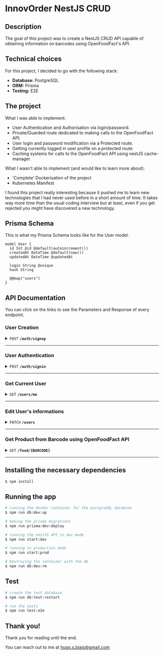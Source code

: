 # InnovOrder NestJS CRUD

## Description

The goal of this project was to create a NestJS CRUD API capable of obtaining information on barcodes using OpenFoodFact's API.

## Technical choices

For this project, I decided to go with the following stack:

- **Database:** PostgreSQL
- **ORM:** Prisma
- **Testing:** E2E

## The project

What I was able to implement:
- User Authentication and Authorisation via login/password.
- Private/Guarded route dedicated to making calls to the OpenFoodFact API.
- User login and password modification via a Protected route.
- Getting currently logged in user profile on a protected route
- Caching systems for calls to the OpenFoodFact API using nestJS cache-manager.

What I wasn't able to implement (and would like to learn more about):
- 'Complete' Dockerisation of the project
- Kubernetes Manifest

I found this project really interesting because it pushed me to learn new technologies that I had never used before in a short amount of time. It takes way more time than the usual coding interview but at least, even if you get rejected you might have discovered a new technology.

## Prisma Schema

This is what my Prisma Schema looks like for the User model.

```prisma
model User {
  id Int @id @default(autoincrement())
  createdAt DateTime @default(now())
  updatedAt DateTime @updatedAt

  login String @unique
  hash String

  @@map("users")
}
```

## API Documentation

You can click on the links to see the Parameters and Response of every endpoint.

### User Creation

<details>
 <summary><code>POST</code> <code><b>/auth/signup</b></code> </summary>

##### Request parameters

> | name      |  type     | data type               | description                                                           |
> |-----------|-----------|-------------------------|-----------------------------------------------------------------------|
> | login      |  required | string   | Username of the User  |
> | password      |  required | string   | Password of the User  |


##### Response

> | name      |  type     | data type               | description                                                           |
> |-----------|-----------|-------------------------|-----------------------------------------------------------------------|
> | id      |  unique, autoincrement | int   | Id of the User  |
> | createdAt      |  auto | DateTime   | DateTime at which the User was created  |
> | updatedAt      |  auto | Date   | DateTime at which the User was updated  |
> | login      |  unique | string   | Username of the User  |

##### Example 

```javascript
// Request
{
  login: 'hugo',
  password: 'test'
}

// Response
{
  id: 1,
	createdAt: "2023-04-28T06:13:51.548Z",
	updatedAt: "2023-04-28T06:13:51.548Z",
	login: "hugo"
}
```

</details>

---

### User Authentication

<details>
 <summary><code>POST</code> <code><b>/auth/signin</b></code> </summary>

##### Request parameters

> | name      |  type     | data type               | description                                                           |
> |-----------|-----------|-------------------------|-----------------------------------------------------------------------|
> | login      |  required | string   | Username of the User  |
> | password      |  required | string   | Password of the User  |


##### Response

> | name      |  type     | data type               | description                                                           |
> |-----------|-----------|-------------------------|-----------------------------------------------------------------------|
> | access_tokenn      |  JWT Token | string   | Access Token of the User, expires after 15mn  |

##### Example 

```javascript
// Request
{
  login: 'hugo',
  password: 'test'
}

// Response
{
	access_token: "eyJhbGciOiJIUzI1NiIsInR5cCI6IkpXVCJ9.eyJzdWIiOjEsImxvZ2luIjoiaHVnbyIsImlhdCI6MTY4MjY2MjQ0MSwiZXhwIjoxNjgyNjYzMzQxfQ.U5Yiv9BUxw5IGBz51cI7Q2o-Gwo8636QmKt_VkGO00c"
}
```

</details>

---

### Get Current User

<details>
 <summary><code>GET</code> <code><b>/users/me</b></code> </summary>

##### Request parameters

> | name      |  type     | data type               | description                                                           |
> |-----------|-----------|-------------------------|-----------------------------------------------------------------------|
> | JWT access_token      |  required as Authorization Header with Bearer| JSON   | Used for authentication  |


##### Response

> | name      |  type     | data type               | description                                                           |
> |-----------|-----------|-------------------------|-----------------------------------------------------------------------|
> | user      |  required | User Object, JSON   | User object with updated informations  |


##### Example 

```javascript
// Request
{
  Authorization: 'Bearer eyJhbGciOiJIUzI1NiIsInR5cCI6IkpXVCJ9.eyJzdWIiOjEsImxvZ2luIjoiaHVnbyIsImlhdCI6MTY4MjY2NzA5NiwiZXhwIjoxNjgyNjY3OTk2fQ.-7WUAuf8lL7ljMGpxbH7Q3YyQhfhQptLviS6kBjqHCA'
}

// Response
{
  "id": 2,
  "createdAt": "2023-04-28T07:25:35.506Z",
  "updatedAt": "2023-04-28T07:31:56.087Z",
  "login": "thomas"
}

```

</details>

---

### Edit User's informations

<details>
 <summary><code>PATCH</code> <code><b>/users</b></code> </summary>

##### Request parameters

> | name      |  type     | data type               | description                                                           |
> |-----------|-----------|-------------------------|-----------------------------------------------------------------------|
> | login?      |  optional | string   | Updates the username of the User  |
> | password?      |  optional | string   | Updates the password of the User  |
> | JWT access_token      |  required as Authorization Header with Bearer| JSON   | Used for authentication  |


##### Response

> | name      |  type     | data type               | description                                                           |
> |-----------|-----------|-------------------------|-----------------------------------------------------------------------|
> | user      |  required | User Object, JSON   | User object with updated informations  |
> | message?     |  optional | string   | Displayed if the user changed password because we cannot display the new password or hash  |

##### Example 

```javascript
// Request
{
  Authorization: 'Bearer eyJhbGciOiJIUzI1NiIsInR5cCI6IkpXVCJ9.eyJzdWIiOjEsImxvZ2luIjoiaHVnbyIsImlhdCI6MTY4MjY2NzA5NiwiZXhwIjoxNjgyNjY3OTk2fQ.-7WUAuf8lL7ljMGpxbH7Q3YyQhfhQptLviS6kBjqHCA'
}
{
  login: 'Thomas',
}

// Response
{
"user": {
  "id": 1,
  "createdAt": "2023-04-28T07:25:35.506Z",
  "updatedAt": "2023-04-28T07:31:56.087Z",
  "login": "Thomas"
},

```

</details>

---

### Get Product from Barcode using OpenFoodFact API

<details>
 <summary><code>GET</code> <code><b>/food/{BARCODE}</b></code> </summary>

##### Request parameters

> | name      |  type     | data type               | description                                                           |
> |-----------|-----------|-------------------------|-----------------------------------------------------------------------|
> | JWT access_token      |  required as Authorization Header with Bearer| JSON   | Used for authentication  |
> | Barcode     |  In URL | string   | Used for the API call to get corresponding product  |


##### Response

> | name      |  type     | data type               | description                                                           |
> |-----------|-----------|-------------------------|-----------------------------------------------------------------------|
> | message?    |  required | string   | Tells whether the call to the API was a Cache Miss or Hit.  |
> | product      |  required | Product Object, JSON   | Product object from OpenFoodFactAPI |

##### Example 

```javascript
// Request
const URL = .../food/3760091725301;
{
  Authorization: 'Bearer eyJhbGciOiJIUzI1NiIsInR5cCI6IkpXVCJ9.eyJzdWIiOjEsImxvZ2luIjoiaHVnbyIsImlhdCI6MTY4MjY2NzA5NiwiZXhwIjoxNjgyNjY3OTk2fQ.-7WUAuf8lL7ljMGpxbH7Q3YyQhfhQptLviS6kBjqHCA'
}


// Response
{
"message": 'Cache Miss!',
"product": {
    ...
  }
},

```

</details>

---


## Installing the necessary dependencies

```bash
$ npm install
```

## Running the app

```bash
# running the docker container for the postgreSQL database
$ npm run db:dev:up

# making the prisma migrations
$ npm run prisma:dev:deploy

# running the nestJS API in dev mode
$ npm run start:dev

# running in production mode
$ npm run start:prod

# Destroying the container with the db
$ npm run db:dev:rm
```

## Test

```bash
# create the test database
$ npm run db:test:restart

# run the tests
$ npm run test:e2e
```
## Thank you!

Thank you for reading until the end. 

You can reach out to me at hugo.s.biais@gmail.com
